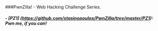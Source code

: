 ###PwnZilla! - Web Hacking Challenge Series.
##### - [PZ1] (https://github.com/stasinopoulos/PwnZilla/tree/master/PZ1): Pwn me, if you can!
